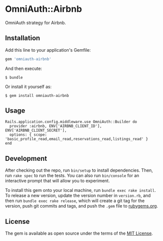 # OmniAuth::Airbnb

OmniAuth strategy for Airbnb.

## Installation

Add this line to your application's Gemfile:

```ruby
gem 'omniauth-airbnb'
```

And then execute:

    $ bundle

Or install it yourself as:

    $ gem install omniauth-airbnb

## Usage


    Rails.application.config.middleware.use OmniAuth::Builder do
      provider :airbnb, ENV['AIRBNB_CLIENT_ID'], ENV['AIRBNB_CLIENT_SECRET'],
      options: { scope: 'basic_profile_read,email_read,reservations_read,listings_read' }
    end


## Development

After checking out the repo, run `bin/setup` to install dependencies.
Then, run `rake spec` to run the tests. You can also run `bin/console`
for an interactive prompt that will allow you to experiment.

To install this gem onto your local machine, run `bundle exec rake
install`. To release a new version, update the version number in
`version.rb`, and then run `bundle exec rake release`, which will create
a git tag for the version, push git commits and tags, and push the
`.gem` file to [rubygems.org](https://rubygems.org).


## License

The gem is available as open source under the terms of the
[MIT License](http://opensource.org/licenses/MIT).

